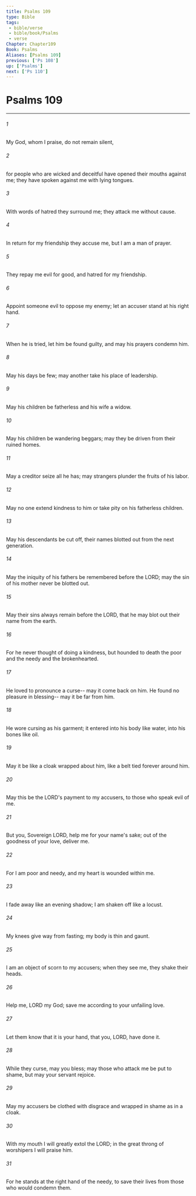 ```yaml
---
title: Psalms 109
type: Bible
tags:
 - bible/verse
 - bible/book/Psalms
 - verse
Chapter: Chapter109
Book: Psalms
Aliases: [Psalms 109]
previous: ['Ps 108']
up: ['Psalms']
next: ['Ps 110']
---
```

# Psalms 109

***


###### 1 
My God, whom I praise, do not remain silent, 

###### 2 
for people who are wicked and deceitful have opened their mouths against me; they have spoken against me with lying tongues. 

###### 3 
With words of hatred they surround me; they attack me without cause. 

###### 4 
In return for my friendship they accuse me, but I am a man of prayer. 

###### 5 
They repay me evil for good, and hatred for my friendship. 

###### 6 
Appoint someone evil to oppose my enemy; let an accuser stand at his right hand. 

###### 7 
When he is tried, let him be found guilty, and may his prayers condemn him. 

###### 8 
May his days be few; may another take his place of leadership. 

###### 9 
May his children be fatherless and his wife a widow. 

###### 10 
May his children be wandering beggars; may they be driven from their ruined homes. 

###### 11 
May a creditor seize all he has; may strangers plunder the fruits of his labor. 

###### 12 
May no one extend kindness to him or take pity on his fatherless children. 

###### 13 
May his descendants be cut off, their names blotted out from the next generation. 

###### 14 
May the iniquity of his fathers be remembered before the LORD; may the sin of his mother never be blotted out. 

###### 15 
May their sins always remain before the LORD, that he may blot out their name from the earth. 

###### 16 
For he never thought of doing a kindness, but hounded to death the poor and the needy and the brokenhearted. 

###### 17 
He loved to pronounce a curse-- may it come back on him. He found no pleasure in blessing-- may it be far from him. 

###### 18 
He wore cursing as his garment; it entered into his body like water, into his bones like oil. 

###### 19 
May it be like a cloak wrapped about him, like a belt tied forever around him. 

###### 20 
May this be the LORD's payment to my accusers, to those who speak evil of me. 

###### 21 
But you, Sovereign LORD, help me for your name's sake; out of the goodness of your love, deliver me. 

###### 22 
For I am poor and needy, and my heart is wounded within me. 

###### 23 
I fade away like an evening shadow; I am shaken off like a locust. 

###### 24 
My knees give way from fasting; my body is thin and gaunt. 

###### 25 
I am an object of scorn to my accusers; when they see me, they shake their heads. 

###### 26 
Help me, LORD my God; save me according to your unfailing love. 

###### 27 
Let them know that it is your hand, that you, LORD, have done it. 

###### 28 
While they curse, may you bless; may those who attack me be put to shame, but may your servant rejoice. 

###### 29 
May my accusers be clothed with disgrace and wrapped in shame as in a cloak. 

###### 30 
With my mouth I will greatly extol the LORD; in the great throng of worshipers I will praise him. 

###### 31 
For he stands at the right hand of the needy, to save their lives from those who would condemn them. 
